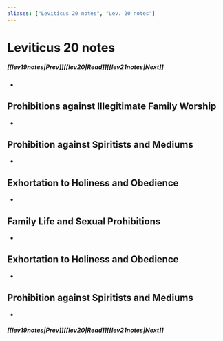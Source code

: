 ```yaml
---
aliases: ["Leviticus 20 notes", "Lev. 20 notes"]
---
```

# Leviticus 20 notes
##### <span class=arrow-left></span>[[lev19notes|Prev]]<span class=navigation-separator></span>[[lev20|Read]]<span class=navigation-separator></span>[[lev21notes|Next]]<span class=arrow-right></span>
- 
## Prohibitions against Illegitimate Family Worship
- 
## Prohibition against Spiritists and Mediums
- 
## Exhortation to Holiness and Obedience
- 
## Family Life and Sexual Prohibitions
- 
## Exhortation to Holiness and Obedience
- 
## Prohibition against Spiritists and Mediums
- 
##### <span class=arrow-left></span>[[lev19notes|Prev]]<span class=navigation-separator></span>[[lev20|Read]]<span class=navigation-separator></span>[[lev21notes|Next]]<span class=arrow-right></span>